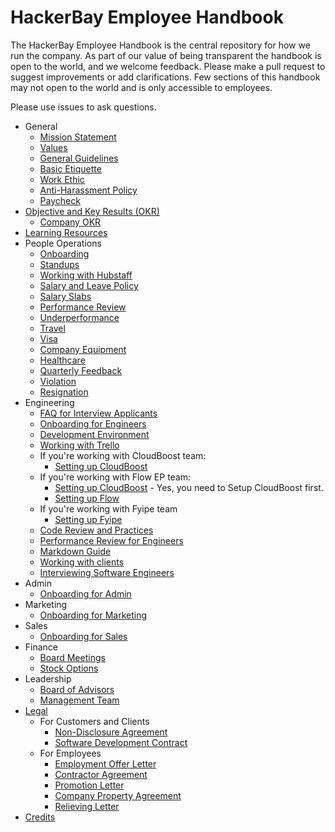 # HackerBay Employee Handbook


The HackerBay Employee Handbook is the central repository for how we run the company. As part of our value of being transparent the handbook is open to the world, and we welcome feedback. Please make a pull request to suggest improvements or add clarifications. Few sections of this handbook may not open to the world and is only accessible to employees.

Please use issues to ask questions.

* General
  * [Mission Statement](/general/vision-mission/README.md)
  * [Values](/general/values/README.md)
  * [General Guidelines](/general/guidelines/README.md)
  * [Basic Etiquette](/general/basic-etiquette/README.md)
  * [Work Ethic](/general/work-ethic/README.md)
  * [Anti-Harassment Policy](/general/anti-harassment/README.md)
  * [Paycheck](/general/paycheck/README.md)
* [Objective and Key Results (OKR)](/OKR/README.md)
  * [Company OKR](/OKR/company/README.md)
* [Learning Resources](/learn/README.md)
* People Operations
  * [Onboarding](/people-operations/onboarding/README.md)
  * [Standups](/people-operations/standups/README.md)
  * [Working with Hubstaff](/people-operations/hubstaff/README.md)
  * [Salary and Leave Policy](/people-operations/salary-and-leave/README.md)
  * [Salary Slabs](/people-operations/salary/README.md)
  * [Performance Review](/people-operations/performance-review/README.md)
  * [Underperformance](/people-operations/underperformance/README.md)
  * [Travel](/people-operations/travel/README.md)
  * [Visa](/people-operations/visa/README.md)
  * [Company Equipment](/people-operations/company-equipment/README.md)
  * [Healthcare](/people-operations/healthcare/README.md)
  * [Quarterly Feedback](/people-operations/feedback/README.md)
  * [Violation](/people-operations/violation/README.md)
  * [Resignation](/people-operations/resignation/README.md)
* Engineering
  * [FAQ for Interview Applicants](/engineering/applicants/faq/README.md)
  * [Onboarding for Engineers](/engineering/onboarding/README.md)
  * [Development Environment](/engineering/environment/README.md)
  * [Working with Trello](/engineering/trello/README.md)
  * If you're working with CloudBoost team: 
    * [Setting up CloudBoost](/engineering/cloudboost/setup/README.md)
  * If you're working with Flow EP team: 
    * [Setting up CloudBoost](/engineering/cloudboost/setup/README.md) - Yes, you need to Setup CloudBoost first. 
    * [Setting up Flow](/engineering/flow/setup/README.md)
  * If you're working with Fyipe team 
    * [Setting up Fyipe](/engineering/fyipe/setup/README.md)
  * [Code Review and Practices](/engineering/code-review/README.md)
  * [Performance Review for Engineers](/engineering/performance-review/README.md)
  * [Markdown Guide](https://guides.github.com/features/mastering-markdown/)
  * [Working with clients](/engineering/consulting/clients/README.md)
  * [Interviewing Software Engineers](/engineering/interviewing/README.md)
* Admin
  * [Onboarding for Admin](/admin/onboarding/README.md)
* Marketing
  * [Onboarding for Marketing](/marketing/onboarding/README.md)
* Sales
  * [Onboarding for Sales](/sales/onboarding/README.md)
* Finance
  * [Board Meetings](/finance/board-meetings/README.md)
  * [Stock Options](/finance/stock-options/README.md)
* Leadership
  * [Board of Advisors](https://hackerbaycompany.slack.com/files/U033XTX4D/F5AGZ5W7J/Board_of_Advisors)
  * [Management Team](/leadership/management/README.md)
* [Legal](/legal/README.md)
  * For Customers and Clients
    * [Non-Disclosure Agreement](https://docs.google.com/document/d/1BmZb6k_Q1mn_uYKvZIexoBLrX-V_4J7B1RAc1gOrk1I/edit?usp=sharing)
    * [Software Development Contract](https://docs.google.com/document/d/1qa4RLSCoMT3tvGU2fzkJ8D3V0IIApnwKRmy7UUzv-wY/edit?usp=sharing)
  * For Employees
    * [Employment Offer Letter](https://docs.google.com/document/d/1kPyYOzqxu5ALOmAG0n6tVBpmV-J_iRG0Z6GnSGrrlbg/edit?usp=sharing)
    * [Contractor Agreement](https://docs.google.com/document/d/1M3JaH3zqktE_GI0Sia9F7QLcSVqg-kAZFrTA7kS_8po/edit?usp=sharing)
    * [Promotion Letter](https://docs.google.com/document/d/1gFT3feReitsK7VURLBmCOybbzAB_s1nfE49XX-RmHXY/edit?usp=sharing)
    * [Company Property Agreement](https://docs.google.com/document/d/1-BwtLHhC57sq-7Ei5wmXZC5lZk4qf9b235B0SrCLB3I/edit?usp=sharing)
    * [Relieving Letter](https://docs.google.com/document/d/1lcZajNK2AuJ7ejUST-D2wZPKsxc8fGeWhxT6AdBokpk/edit?usp=sharing)
* [Credits](/credits/README.md)
